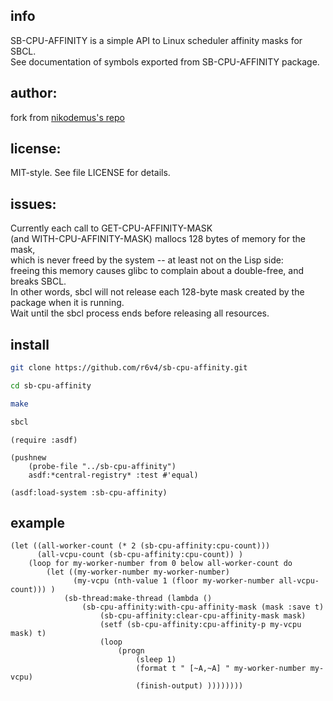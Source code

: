 ## info

  SB-CPU-AFFINITY is a simple API to Linux scheduler affinity masks for SBCL.    
  See documentation of symbols exported from SB-CPU-AFFINITY package.

## author:

  fork from [nikodemus's repo](https://github.com/nikodemus/sb-cpu-affinity)

## license:

  MIT-style. See file LICENSE for details.

## issues:

  Currently each call to GET-CPU-AFFINITY-MASK    
  (and WITH-CPU-AFFINITY-MASK) mallocs 128 bytes of memory for the mask,    
  which is never freed by the system -- at least not on the Lisp side:    
  freeing this memory causes glibc to complain about a double-free, and breaks SBCL.    
  In other words, sbcl will not release each 128-byte mask created by the package when it is running.    
  Wait until the sbcl process ends before releasing all resources.

## install
```bash
git clone https://github.com/r6v4/sb-cpu-affinity.git

cd sb-cpu-affinity

make

sbcl
```
```common-lisp
(require :asdf)

(pushnew
    (probe-file "../sb-cpu-affinity")
    asdf:*central-registry* :test #'equal)

(asdf:load-system :sb-cpu-affinity)
```

## example
```common-lisp
(let ((all-worker-count (* 2 (sb-cpu-affinity:cpu-count)))
      (all-vcpu-count (sb-cpu-affinity:cpu-count)) )
    (loop for my-worker-number from 0 below all-worker-count do
        (let ((my-worker-number my-worker-number)
              (my-vcpu (nth-value 1 (floor my-worker-number all-vcpu-count))) )
            (sb-thread:make-thread (lambda ()
                (sb-cpu-affinity:with-cpu-affinity-mask (mask :save t)
                    (sb-cpu-affinity:clear-cpu-affinity-mask mask)
                    (setf (sb-cpu-affinity:cpu-affinity-p my-vcpu mask) t)
                    (loop
                        (progn
                            (sleep 1)
                            (format t " [~A,~A] " my-worker-number my-vcpu)
                            (finish-output) ))))))))

```
